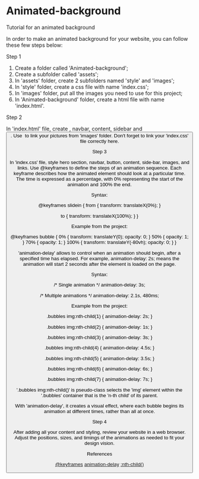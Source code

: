# Animated-background
Tutorial for an animated background

In order to make an animated background for your website, you can follow these
few steps below:

Step 1
1. Create a folder called 'Animated-background';
2. Create a subfolder called 'assets';
3. In 'assets' folder, create 2 subfolders named 'style' and 'images';
4. In 'style' folder, create a css file with name 'index.css';
5. In 'images' folder, put all the images you need to use for this project;
6. In 'Animated-background' folder, create a html file with name 'index.html'.

Step 2

In 'index.html' file, create <body>, navbar, content, sidebar and <button>. Use
<img> to link your pictures from 'images' folder.
Don't forget to link your 'index.css' file correctly here.

Step 3

In 'index.css' file, style hero section, navbar, button, content, side-bar, 
images, and links.
Use @keyframes to define the steps of an animation sequence. Each keyframe 
describes how the animated element should look at a particular time. The time is 
expressed as a percentage, with 0% representing the start of the animation and 
100% the end.

Syntax:

@keyframes slidein {
  from {
    transform: translateX(0%);
  }

  to {
    transform: translateX(100%);
  }
}

Example from the project:

@keyframes bubble {
    0% {
        transform: translateY(0);
        opacity: 0;
    }
    50% {
        opacity: 1;
    }
    70% {
        opacity: 1;
    }
    100% {
        transform: translateY(-80vh);
        opacity: 0;
    }
}

'animation-delay' allows to control when an animation should begin, after a 
specified time has elapsed. For example, animation-delay: 2s; means the animation 
will start 2 seconds after the element is loaded on the page.

Syntax:

/* Single animation */
animation-delay: 3s;

/* Multiple animations */
animation-delay: 2.1s, 480ms;

Example from the project:

.bubbles img:nth-child(1) {
    animation-delay: 2s;
}

.bubbles img:nth-child(2) {
    animation-delay: 1s;
}

.bubbles img:nth-child(3) {
    animation-delay: 3s;
}

.bubbles img:nth-child(4) {
    animation-delay: 4.5s;
}

.bubbles img:nth-child(5) {
    animation-delay: 3.5s;
}

.bubbles img:nth-child(6) {
    animation-delay: 6s;
}

.bubbles img:nth-child(7) {
    animation-delay: 7s;
}

'.bubbles img:nth-child()' is pseudo-class selects the 'img' element within the 
'.bubbles' container that is the 'n-th child' of its parent.

With 'animation-delay', it creates a visual effect, where each bubble begins 
its animation at different times, rather than all at once. 

Step 4

After adding all your content and styling, review your website in a web browser. 
Adjust the positions, sizes, and timings of the animations as needed to fit your 
design vision.


References

[@keyframes](https://developer.mozilla.org/en-US/docs/Web/CSS/@keyframes)
[animation-delay](https://developer.mozilla.org/en-US/docs/Web/CSS/animation-delay)
[:nth-child()](https://developer.mozilla.org/en-US/docs/Web/CSS/:nth-child)
